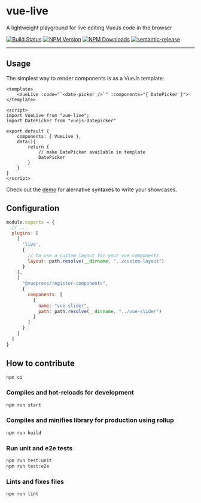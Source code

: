 # vue-live

A lightweight playground for live editing VueJs code in the browser

[![Build Status](https://travis-ci.com/vue-styleguidist/vue-live.svg?branch=master)](https://travis-ci.com/vue-styleguidist/vue-live)
[![NPM Version](https://img.shields.io/npm/v/vue-live.svg)](https://www.npmjs.com/package/vue-live) [![NPM Downloads](https://img.shields.io/npm/dm/vue-live.svg)](https://www.npmjs.com/package/vue-live)
[![semantic-release](https://img.shields.io/badge/%20%20%F0%9F%93%A6%F0%9F%9A%80-semantic--release-e10079.svg)](https://github.com/semantic-release/semantic-release)

---

## Usage

The simplest way to render components is as a VueJs template:

```vue
<template>
    <VueLive :code="`<date-picker />`" :components="{ DatePicker }">
</template>

<script>
import VueLive from "vue-live";
import DatePicker from "vuejs-datepicker"

export default {
    components: { VueLive },
    data(){
        return {
            // make DatePicker available in template
            DatePicker
        }
    }
}
</script>
```

Check out the [demo](http://vue-live.surge.sh) for alernative syntaxes to write your showcases.

## Configuration

```js
module.exports = {
  // ...
  plugins: [
    [
      'live',
      {
        // to use a custom layout for your vue components
        layout: path.resolve(__dirname, "../custom-layout")
      }
    ],
    [
      "@vuepress/register-components",
      {
        components: [
          {
            name: "vue-slider",
            path: path.resolve(__dirname, "../vue-slider")
          }
        ]
      }
    ]
  ]
}
```

## How to contribute

```sh
npm ci
```

### Compiles and hot-reloads for development

```sh
npm run start
```

### Compiles and minifies library for production using rollup

```sh
npm run build
```

### Run unit and e2e tests

```sh
npm run test:unit
npm run test:e2e
```

### Lints and fixes files

```sh
npm run lint
```
